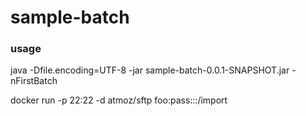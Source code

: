 # sample-batch

### usage

java -Dfile.encoding=UTF-8 -jar sample-batch-0.0.1-SNAPSHOT.jar -nFirstBatch

docker run -p 22:22 -d atmoz/sftp foo:pass:::/import
